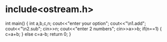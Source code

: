 # include<ostream.h>
int main()
{
int a,b,c,n;
cout<<"enter your option";
cout<<"\n1.add";
cout<<"\n2.sub";
cin>>n;
cout<<"enter 2 numbers";
cin>>a>>b;
if(n==1)
{
 c=a+b;
 }
 else
 c=a-b;
 return 0;
 }
